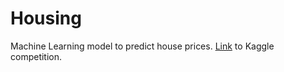 # Housing

Machine Learning model to predict house prices. [Link](https://www.kaggle.com/c/house-prices-advanced-regression-techniques) to Kaggle competition.
